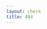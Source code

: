 ```yaml
---
layout: check
title: 404
---
```

<script>
  setTimeout(() => { location.href = {{ site.github.url }} + "?pathname=" + location.pathname; }, 5);
</script>
